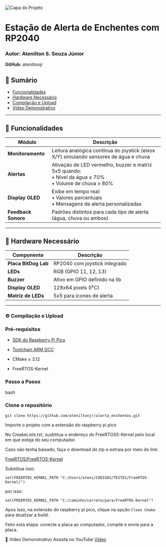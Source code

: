 ![Capa do Projeto](https://github.com/user-attachments/assets/f2a5c9b8-6208-4723-8f46-1d74be421827)
# Estação de Alerta de Enchentes com RP2040

### **Autor:** Atenilton S. Souza Júnior

**GitHub:** ateniltonjr

## 📌 Sumário
- [Funcionalidades](#-funcionalidades)
- [Hardware Necessário](#-hardware-necessário)
- [Compilação e Upload](#-compilação-e-upload)
- [Vídeo Demonstrativo](#-vídeo-demonstrativo)

---

## 🚀 Funcionalidades
| Módulo | Descrição |
|--------|-----------|
| **Monitoramento** | Leitura analógica contínua do joystick (eixos X/Y) simulando sensores de água e chuva |
| **Alertas** | Ativação de LED vermelho, buzzer e matriz 5x5 quando:<br>• Nível da água ≥ 70%<br>• Volume de chuva ≥ 80% |
| **Display OLED** | Exibe em tempo real:<br>• Valores percentuais<br>• Mensagens de alerta personalizadas |
| **Feedback Sonoro** | Padrões distintos para cada tipo de alerta (água, chuva ou ambos) |

---

## 🔧 Hardware Necessário
| Componente | Descrição |
|------------|-----------|
| **Placa BitDog Lab** | RP2040 com joystick integrado |
| **LEDs** | RGB (GPIO 11, 12, 13) |
| **Buzzer** | Ativo em GPIO definido na lib |
| **Display OLED** | 128x64 pixels (I²C) |
| **Matriz de LEDs** | 5x5 para ícones de alerta |

---

### ⚙️ Compilação e Upload
### Pré-requisitos
- [SDK do Raspberry Pi Pico](https://github.com/raspberrypi/pico-sdk)
  
- [Toolchain ARM GCC](https://developer.arm.com/tools-and-software/open-source-software/developer-tools/gnu-toolchain/gnu-rm)
  
- CMake ≥ 3.12
  
- FreeRTOS-Kernel

### Passo a Passo

bash

### Clone o repositório

```git clone https://github.com/ateniltonjr/alerta_enchentes.git```

Importe o projeto com a extensão do raspberry pi pico

No CmakeLists.txt, susbtitua o endereço do FreeRTOSS-Kernel pelo local em que esteja do seu computador.

Caso não tenha baixado, faça o download do zip e extraia por meio do link:

[FreeRTOS/FreeRTOS-Kernel](https://github.com/FreeRTOS/FreeRTOS-Kernel.git)

Substitua isso:

```set(FREERTOS_KERNEL_PATH "C:/Users/ateni/CODIGOS/TESTES/FreeRTOS-Kernel/")```

por isso:

```set(FREERTOS_KERNEL_PATH "C:/caminho/correto/para/FreeRTOS-Kernel")```

Apos isso, na extensão do raspberry pi pico, clique na opção ```Clean Cmake``` para atualizar a build.

Feito esta etapa: conecte a placa ao computador, compile e envie para a placa.

🎥 Vídeo Demonstrativo
Assista no YouTube
[Vídeo](https://www.youtube.com/watch?v=K96oKxeMri0)
